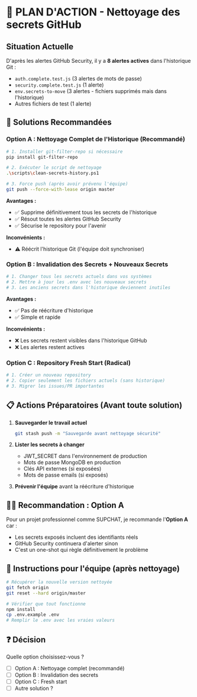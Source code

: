 # 🚨 PLAN D'ACTION - Nettoyage des secrets GitHub

## Situation Actuelle

D'après les alertes GitHub Security, il y a **8 alertes actives** dans l'historique Git :
- `auth.complete.test.js` (3 alertes de mots de passe)
- `security.complete.test.js` (1 alerte)  
- `env.secrets-to-move` (3 alertes - fichiers supprimés mais dans l'historique)
- Autres fichiers de test (1 alerte)

## 🎯 Solutions Recommandées

### Option A : Nettoyage Complet de l'Historique (Recommandé)
```bash
# 1. Installer git-filter-repo si nécessaire
pip install git-filter-repo

# 2. Exécuter le script de nettoyage
.\scripts\clean-secrets-history.ps1

# 3. Force push (après avoir prévenu l'équipe)
git push --force-with-lease origin master
```

**Avantages :**
- ✅ Supprime définitivement tous les secrets de l'historique
- ✅ Résout toutes les alertes GitHub Security
- ✅ Sécurise le repository pour l'avenir

**Inconvénients :**
- ⚠️ Réécrit l'historique Git (l'équipe doit synchroniser)

### Option B : Invalidation des Secrets + Nouveaux Secrets
```bash
# 1. Changer tous les secrets actuels dans vos systèmes
# 2. Mettre à jour les .env avec les nouveaux secrets
# 3. Les anciens secrets dans l'historique deviennent inutiles
```

**Avantages :**
- ✅ Pas de réécriture d'historique
- ✅ Simple et rapide

**Inconvénients :**
- ❌ Les secrets restent visibles dans l'historique GitHub
- ❌ Les alertes restent actives

### Option C : Repository Fresh Start (Radical)
```bash
# 1. Créer un nouveau repository
# 2. Copier seulement les fichiers actuels (sans historique)
# 3. Migrer les issues/PR importantes
```

## 📋 Actions Préparatoires (Avant toute solution)

1. **Sauvegarder le travail actuel**
   ```bash
   git stash push -m "Sauvegarde avant nettoyage sécurité"
   ```

2. **Lister les secrets à changer**
   - JWT_SECRET dans l'environnement de production
   - Mots de passe MongoDB en production
   - Clés API externes (si exposées)
   - Mots de passe emails (si exposés)

3. **Prévenir l'équipe** avant la réécriture d'historique

## 🏃‍♂️ Recommandation : Option A

Pour un projet professionnel comme SUPCHAT, je recommande l'**Option A** car :
- Les secrets exposés incluent des identifiants réels
- GitHub Security continuera d'alerter sinon
- C'est un one-shot qui règle définitivement le problème

## 🔄 Instructions pour l'équipe (après nettoyage)

```bash
# Récupérer la nouvelle version nettoyée
git fetch origin
git reset --hard origin/master

# Vérifier que tout fonctionne
npm install
cp .env.example .env
# Remplir le .env avec les vraies valeurs
```

## ❓ Décision

Quelle option choisissez-vous ?
- [ ] Option A : Nettoyage complet (recommandé)
- [ ] Option B : Invalidation des secrets  
- [ ] Option C : Fresh start
- [ ] Autre solution ?
